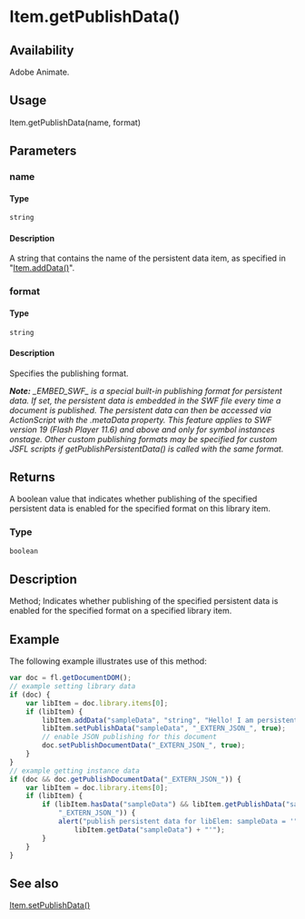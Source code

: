 # Item.getPublishData()

## Availability

Adobe Animate.

## Usage

Item.getPublishData(name, format)

## Parameters

### **name**

#### Type

```typescript
string
```

#### Description

A string that contains the name of the persistent data item, as specified in "[Item.addData()](../Item_object/Item.md)".

### **format**

#### Type

```typescript
string
```

#### Description

Specifies the publishing format.

***Note:** \_EMBED\_SWF\_ is a special built-in publishing format for persistent data. If set, the persistent data is embedded in the SWF file every time a document is published. The persistent data can then be accessed via ActionScript with the*
*.metaData property. This feature applies to SWF version 19 (Flash Player 11.6) and above and only for symbol instances onstage. Other custom publishing formats may be specified for custom JSFL scripts if getPublishPersistentData() is called with the same format.*

## Returns

A boolean value that indicates whether publishing of the specified persistent data is enabled for the specified format on this library item.

### Type

```typescript
boolean
```

## Description

Method; Indicates whether publishing of the specified persistent data is enabled for the specified format on a specified library item.

## Example

The following example illustrates use of this method:

```javascript
var doc = fl.getDocumentDOM();
// example setting library data
if (doc) {
    var libItem = doc.library.items[0];
    if (libItem) {
        libItem.addData("sampleData", "string", "Hello! I am persistent Data.");
        libItem.setPublishData("sampleData", "_EXTERN_JSON_", true);
        // enable JSON publishing for this document
        doc.setPublishDocumentData("_EXTERN_JSON_", true);
    }
}
// example getting instance data
if (doc && doc.getPublishDocumentData("_EXTERN_JSON_")) {
    var libItem = doc.library.items[0];
    if (libItem) {
        if (libItem.hasData("sampleData") && libItem.getPublishData("sampleData",
            "_EXTERN_JSON_")) {
            alert("publish persistent data for libElem: sampleData = '" +
                libItem.getData("sampleData") + "'");
        }
    }
}
```

## See also

[Item.setPublishData()](../Item_object/Item15.md)
